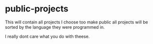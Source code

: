 # public-projects
 This will contain all projects I choose too make public
 all projects will be sorted by the language they were programmed in.

 I really dont care what you do with theese.
